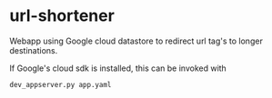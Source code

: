 # url-shortener
Webapp using Google cloud datastore to redirect url tag's to longer destinations.

If Google's cloud sdk is installed, this can be invoked with
```
dev_appserver.py app.yaml
```
